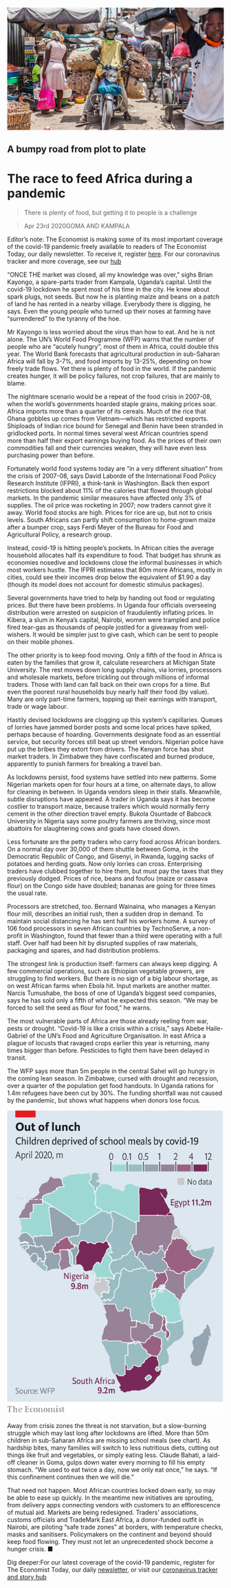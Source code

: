 ![](./images/20200425_MAP004_0.jpg)

## A bumpy road from plot to plate

# The race to feed Africa during a pandemic

> There is plenty of food, but getting it to people is a challenge

> Apr 23rd 2020GOMA AND KAMPALA

Editor’s note: The Economist is making some of its most important coverage of the covid-19 pandemic freely available to readers of The Economist Today, our daily newsletter. To receive it, register [here](https://www.economist.com//newslettersignup). For our coronavirus tracker and more coverage, see our [hub](https://www.economist.com//coronavirus)

“ONCE THE market was closed, all my knowledge was over,” sighs Brian Kayongo, a spare-parts trader from Kampala, Uganda’s capital. Until the covid-19 lockdown he spent most of his time in the city. He knew about spark plugs, not seeds. But now he is planting maize and beans on a patch of land he has rented in a nearby village. Everybody there is digging, he says. Even the young people who turned up their noses at farming have “surrendered” to the tyranny of the hoe.

Mr Kayongo is less worried about the virus than how to eat. And he is not alone. The UN’s World Food Programme (WFP) warns that the number of people who are “acutely hungry”, most of them in Africa, could double this year. The World Bank forecasts that agricultural production in sub-Saharan Africa will fall by 3-7%, and food imports by 13-25%, depending on how freely trade flows. Yet there is plenty of food in the world. If the pandemic creates hunger, it will be policy failures, not crop failures, that are mainly to blame.

The nightmare scenario would be a repeat of the food crisis in 2007-08, when the world’s governments hoarded staple grains, making prices soar. Africa imports more than a quarter of its cereals. Much of the rice that Ghana gobbles up comes from Vietnam—which has restricted exports. Shiploads of Indian rice bound for Senegal and Benin have been stranded in gridlocked ports. In normal times several west African countries spend more than half their export earnings buying food. As the prices of their own commodities fall and their currencies weaken, they will have even less purchasing power than before.

Fortunately world food systems today are “in a very different situation” from the crisis of 2007-08, says David Laborde of the International Food Policy Research Institute (IFPRI), a think-tank in Washington. Back then export restrictions blocked about 11% of the calories that flowed through global markets. In the pandemic similar measures have affected only 3% of supplies. The oil price was rocketing in 2007; now traders cannot give it away. World food stocks are high. Prices for rice are up, but not to crisis levels. South Africans can partly shift consumption to home-grown maize after a bumper crop, says Ferdi Meyer of the Bureau for Food and Agricultural Policy, a research group.

Instead, covid-19 is hitting people’s pockets. In African cities the average household allocates half its expenditure to food. That budget has shrunk as economies nosedive and lockdowns close the informal businesses in which most workers hustle. The IFPRI estimates that 80m more Africans, mostly in cities, could see their incomes drop below the equivalent of $1.90 a day (though its model does not account for domestic stimulus packages).

Several governments have tried to help by handing out food or regulating prices. But there have been problems. In Uganda four officials overseeing distribution were arrested on suspicion of fraudulently inflating prices. In Kibera, a slum in Kenya’s capital, Nairobi, women were trampled and police fired tear-gas as thousands of people jostled for a giveaway from well-wishers. It would be simpler just to give cash, which can be sent to people on their mobile phones.

The other priority is to keep food moving. Only a fifth of the food in Africa is eaten by the families that grow it, calculate researchers at Michigan State University. The rest moves down long supply chains, via lorries, processors and wholesale markets, before trickling out through millions of informal traders. Those with land can fall back on their own crops for a time. But even the poorest rural households buy nearly half their food (by value). Many are only part-time farmers, topping up their earnings with transport, trade or wage labour.

Hastily devised lockdowns are clogging up this system’s capillaries. Queues of lorries have jammed border posts and some local prices have spiked, perhaps because of hoarding. Governments designate food as an essential service, but security forces still beat up street vendors. Nigerian police have put up the bribes they extort from drivers. The Kenyan force has shot market traders. In Zimbabwe they have confiscated and burned produce, apparently to punish farmers for breaking a travel ban.

As lockdowns persist, food systems have settled into new patterns. Some Nigerian markets open for four hours at a time, on alternate days, to allow for cleaning in between. In Uganda vendors sleep in their stalls. Meanwhile, subtle disruptions have appeared. A trader in Uganda says it has become costlier to transport maize, because trailers which would normally ferry cement in the other direction travel empty. Bukola Osuntade of Babcock University in Nigeria says some poultry farmers are thriving, since most abattoirs for slaughtering cows and goats have closed down.

Less fortunate are the petty traders who carry food across African borders. On a normal day over 30,000 of them shuttle between Goma, in the Democratic Republic of Congo, and Gisenyi, in Rwanda, lugging sacks of potatoes and herding goats. Now only lorries can cross. Enterprising traders have clubbed together to hire them, but must pay the taxes that they previously dodged. Prices of rice, beans and foufou (maize or cassava flour) on the Congo side have doubled; bananas are going for three times the usual rate.

Processors are stretched, too. Bernard Wainaina, who manages a Kenyan flour mill, describes an initial rush, then a sudden drop in demand. To maintain social distancing he has sent half his workers home. A survey of 106 food processors in seven African countries by TechnoServe, a non-profit in Washington, found that fewer than a third were operating with a full staff. Over half had been hit by disrupted supplies of raw materials, packaging and spares, and had distribution problems.

The strongest link is production itself: farmers can always keep digging. A few commercial operations, such as Ethiopian vegetable growers, are struggling to find workers. But there is no sign of a big labour shortage, as on west African farms when Ebola hit. Input markets are another matter. Narcis Tumushabe, the boss of one of Uganda’s biggest seed companies, says he has sold only a fifth of what he expected this season. “We may be forced to sell the seed as flour for food,” he warns.

The most vulnerable parts of Africa are those already reeling from war, pests or drought. “Covid-19 is like a crisis within a crisis,” says Abebe Haile-Gabriel of the UN’s Food and Agriculture Organisation. In east Africa a plague of locusts that ravaged crops earlier this year is returning, many times bigger than before. Pesticides to fight them have been delayed in transit.

The WFP says more than 5m people in the central Sahel will go hungry in the coming lean season. In Zimbabwe, cursed with drought and recession, over a quarter of the population get food handouts. In Uganda rations for 1.4m refugees have been cut by 30%. The funding shortfall was not caused by the pandemic, but shows what happens when donors lose focus.

![](./images/20200425_MAM952.png)

Away from crisis zones the threat is not starvation, but a slow-burning struggle which may last long after lockdowns are lifted. More than 50m children in sub-Saharan Africa are missing school meals (see chart). As hardship bites, many families will switch to less nutritious diets, cutting out things like fruit and vegetables, or simply eating less. Claude Bahati, a laid-off cleaner in Goma, gulps down water every morning to fill his empty stomach. “We used to eat twice a day, now we only eat once,” he says. “If this confinement continues then we will die.”

That need not happen. Most African countries locked down early, so may be able to ease up quickly. In the meantime new initiatives are sprouting, from delivery apps connecting vendors with customers to an efflorescence of mutual aid. Markets are being redesigned. Traders’ associations, customs officials and TradeMark East Africa, a donor-funded outfit in Nairobi, are piloting “safe trade zones” at borders, with temperature checks, masks and sanitisers. Policymakers on the continent and beyond should keep food flowing. They must not let an unprecedented shock become a hunger crisis. ■

Dig deeper:For our latest coverage of the covid-19 pandemic, register for The Economist Today, our daily [newsletter](https://www.economist.com//newslettersignup), or visit our [coronavirus tracker and story hub](https://www.economist.com//coronavirus)